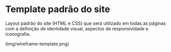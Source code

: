 # Template padrão do site


Layout padrão do site (HTML e CSS) que será utilizado em todas as páginas com a definição de identidade visual, aspectos de responsividade e iconografia.

(img/wireframe-template.png)

